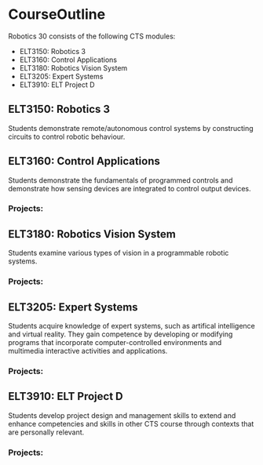 # CourseOutline 

Robotics 30 consists of the following CTS modules:
 * ELT3150: Robotics 3
 * ELT3160: Control Applications
 * ELT3180: Robotics Vision System
 * ELT3205: Expert Systems
 * ELT3910: ELT Project D
 
## ELT3150: Robotics 3
Students demonstrate remote/autonomous control systems by constructing circuits to control robotic behaviour.

## ELT3160: Control Applications
Students demonstrate the fundamentals of programmed controls and demonstrate how sensing devices are integrated to control output devices.
### Projects:

## ELT3180: Robotics Vision System
Students examine various types of vision in a programmable robotic systems.
### Projects:

## ELT3205: Expert Systems
Students acquire knowledge of expert systems, such as artifical intelligence and virtual reality. They gain competence by developing or modifying programs that incorporate computer-controlled environments and multimedia interactive activities and applications.
### Projects:

## ELT3910: ELT Project D
Students develop project design and management skills to extend and enhance competencies and skills in other CTS course through contexts that are personally relevant.
### Projects:
